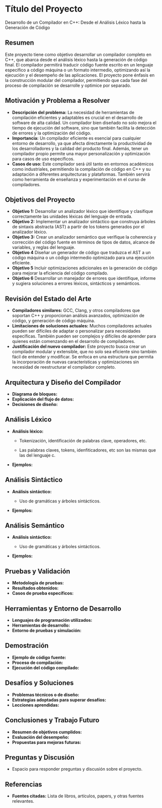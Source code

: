# Título del Proyecto

Desarrollo de un Compilador en C++: Desde el Análisis Léxico hasta la Generación de Código

## Resumen

Este proyecto tiene como objetivo desarrollar un compilador completo en C++, que abarca desde el análisis léxico hasta la generación de código final. El compilador permitirá traducir código fuente escrito en un lenguaje específico a código máquina o un formato intermedio, optimizando así la ejecución y el desempeño de las aplicaciones. El proyecto pone énfasis en la construcción modular del compilador, permitiendo que cada fase del proceso de compilación se desarrolle y optimice por separado.

## Motivación y Problema a Resolver

- **Descripción del problema:**
  La necesidad de herramientas de compilación eficientes y adaptables es crucial en el desarrollo de software de alta calidad. Un compilador bien diseñado no solo mejora el tiempo de ejecución del software, sino que también facilita la detección de errores y la optimización del código.
- **Importancia:**
  Un compilador eficiente es esencial para cualquier entorno de desarrollo, ya que afecta directamente la productividad de los desarrolladores y la calidad del producto final. Además, tener un compilador propio permite una mayor personalización y optimización para casos de uso específicos.
- **Casos de uso:**
  Este compilador será útil tanto en entornos académicos como industriales, permitiendo la compilación de código en C++ y su adaptación a diferentes arquitecturas y plataformas. También servirá como herramienta de enseñanza y experimentación en el curso de compiladores.

## Objetivos del Proyecto

- **Objetivo 1:**
  Desarrollar un analizador léxico que identifique y clasifique correctamente las unidades léxicas del lenguaje de entrada.
- **Objetivo 2:**
  Implementar un analizador sintáctico que construya árboles de sintaxis abstracta (AST) a partir de los tokens generados por el analizador léxico.
- **Objetivo 3:**
  Crear un analizador semántico que verifique la coherencia y corrección del código fuente en términos de tipos de datos, alcance de variables, y reglas del lenguaje.
- **Objetivo 4**
  Diseñar un generador de código que traduzca el AST a un código máquina o un código intermedio optimizado para una ejecución eficiente.
- **Objetivo 5**
  Incluir optimizaciones adicionales en la generación de código para mejorar la eficiencia del código compilado.
- **Objetivo 6**
  Desarrollar un manejador de errores que identifique, informe y sugiera soluciones a errores léxicos, sintácticos y semánticos.

## Revisión del Estado del Arte

- **Compiladores similares:**
  GCC, Clang, y otros compiladores que soportan C++ y proporcionan análisis avanzados, optimización de código, y generación de código máquina.
- **Limitaciones de soluciones actuales:**
  Muchos compiladores actuales pueden ser difíciles de adaptar o personalizar para necesidades específicas. También pueden ser complejos y difíciles de aprender para quienes están comenzando en el desarrollo de compiladores.
- **Justificación del nuevo compilador:**
  Este proyecto busca crear un compilador modular y extensible, que no solo sea eficiente sino también fácil de entender y modificar. Se enfoca en una estructura que permita la incorporación de nuevas características y optimizaciones sin necesidad de reestructurar el compilador completo.

## Arquitectura y Diseño del Compilador

- **Diagrama de bloques:**
- **Explicación del flujo de datos:**
- **Decisiones de diseño:**

## Análisis Léxico

- **Análisis léxico:**

  - Tokenización, identificación de palabras clave, operadores, etc.

  - Las palabras claves, tokens, idenfiticadores, etc son las mismas que las del lenguaje c.

- **Ejemplos:**

## Análisis Sintáctico

- **Análisis sintáctico:**

  - Uso de gramáticas y árboles sintácticos.

- **Ejemplos:**

## Análisis Semántico

- **Análisis sintáctico:**

  - Uso de gramáticas y árboles sintácticos.

- **Ejemplos:**

## Pruebas y Validación

- **Metodología de pruebas:**
- **Resultados obtenidos:**
- **Casos de prueba específicos:**

## Herramientas y Entorno de Desarrollo

- **Lenguajes de programación utilizados:**
- **Herramientas de desarrollo:**
- **Entorno de pruebas y simulación:**

## Demostración

- **Ejemplo de código fuente:**
- **Proceso de compilación:**
- **Ejecución del código compilado:**

## Desafíos y Soluciones

- **Problemas técnicos o de diseño:**
- **Estrategias adoptadas para superar desafíos:**
- **Lecciones aprendidas:**

## Conclusiones y Trabajo Futuro

- **Resumen de objetivos cumplidos:**
- **Evaluación del desempeño:**
- **Propuestas para mejoras futuras:**

## Preguntas y Discusión

- Espacio para responder preguntas y discusión sobre el proyecto.

## Referencias

- **Fuentes citadas:** Lista de libros, artículos, papers, y otras fuentes relevantes.
